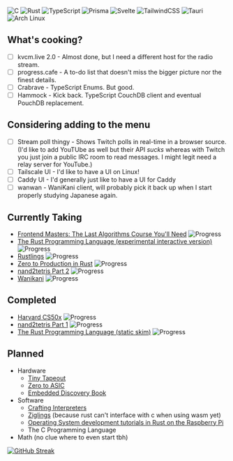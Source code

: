 ![C](https://img.shields.io/badge/c-%2300599C.svg?style=for-the-badge&logo=c&logoColor=white)
![Rust](https://img.shields.io/badge/rust-%23000000.svg?style=for-the-badge&logo=rust&logoColor=white)
![TypeScript](https://img.shields.io/badge/typescript-%23007ACC.svg?style=for-the-badge&logo=typescript&logoColor=white)
![Prisma](https://img.shields.io/badge/Prisma-3982CE?style=for-the-badge&logo=Prisma&logoColor=white)
![Svelte](https://img.shields.io/badge/svelte-%23f1413d.svg?style=for-the-badge&logo=svelte&logoColor=white)
![TailwindCSS](https://img.shields.io/badge/tailwindcss-%2338B2AC.svg?style=for-the-badge&logo=tailwind-css&logoColor=white)
![Tauri](https://img.shields.io/badge/tauri-%2324C8DB.svg?style=for-the-badge&logo=tauri&logoColor=%23FFFFFF)
![Arch Linux](https://img.shields.io/badge/Arch%20Linux-1793D1?logo=arch-linux&logoColor=fff&style=for-the-badge)

## What's cooking?
 - [ ] kvcm.live 2.0 - Almost done, but I need a different host for the radio stream.
 - [ ] progress.cafe - A to-do list that doesn't miss the bigger picture nor the finest details.
 - [ ] Crabrave - TypeScript Enums. But good.
 - [ ] Hammock - Kick back. TypeScript CouchDB client and eventual PouchDB replacement.

## Considering adding to the menu
 - [ ] Stream poll thingy - Shows Twitch polls in real-time in a browser source. (I'd like to add YouTUbe as well but their API *sucks* whereas with Twitch you just join a public IRC room to read messages. I might legit need a relay server for YouTube.)
 - [ ] Tailscale UI - I'd like to have a UI on Linux!
 - [ ] Caddy UI - I'd generally just like to have a UI for Caddy
 - [ ] wanwan - WaniKani client, will probably pick it back up when I start properly studying Japanese again.

## Currently Taking
 - [Frontend Masters: The Last Algorithms Course You'll Need](https://frontendmasters.com/courses/algorithms/) ![Progress](https://progress-bar.dev/17/)
 - [The Rust Programming Language (experimental interactive version)](https://rust-book.cs.brown.edu/) ![Progress](https://progress-bar.dev/17/)
 - [Rustlings](https://github.com/rust-lang/rustlings) ![Progress](https://progress-bar.dev/91/)
 - [Zero to Production in Rust](https://www.zero2prod.com) ![Progress](https://progress-bar.dev/0/)
 - [nand2tetris Part 2](https://nand2tetris.org) ![Progress](https://progress-bar.dev/8/)
 - [Wanikani](https://www.wanikani.com/) ![Progress](https://progress-bar.dev/3/) <!-- 60 levels total -->

## Completed
 - [Harvard CS50x](https://cs50.harvard.edu/x) ![Progress](https://progress-bar.dev/100/)
 - [nand2tetris Part 1](https://nand2tetris.org) ![Progress](https://progress-bar.dev/100/)
 - [The Rust Programming Language (static skim)](https://doc.rust-lang.org/book) ![Progress](https://progress-bar.dev/100/)

## Planned
 - Hardware
   - [Tiny Tapeout](https://tinytapeout.com/)
   - [Zero to ASIC](https://www.zerotoasiccourse.com/)
   - [Embedded Discovery Book](https://docs.rust-embedded.org/discovery/microbit/)
 - Software
   - [Crafting Interpreters](https://craftinginterpreters.com/)
   - [Ziglings](https://github.com/ratfactor/ziglings) (because rust can't interface with c when using wasm yet)
   - [Operating System development tutorials in Rust on the Raspberry Pi](https://github.com/rust-embedded/rust-raspberrypi-OS-tutorials)
   - The C Programming Language
 - Math (no clue where to even start tbh)

[![GitHub Streak](https://github-readme-streak-stats.herokuapp.com?user=oofdere)](https://git.io/streak-stats)
